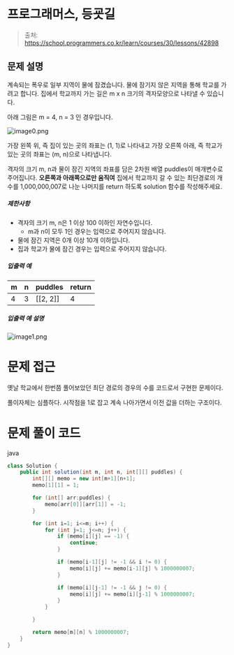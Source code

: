 # 프로그래머스, 등굣길

> 출처: https://school.programmers.co.kr/learn/courses/30/lessons/42898

## 문제 설명

계속되는 폭우로 일부 지역이 물에 잠겼습니다. 물에 잠기지 않은 지역을 통해 학교를 가려고 합니다. 집에서 학교까지 가는 길은 m x n 크기의 격자모양으로 나타낼 수 있습니다.

아래 그림은 m = 4, n = 3 인 경우입니다.

![image0.png](https://grepp-programmers.s3.amazonaws.com/files/ybm/056f54e618/f167a3bc-e140-4fa8-a8f8-326a99e0f567.png)

가장 왼쪽 위, 즉 집이 있는 곳의 좌표는 (1, 1)로 나타내고 가장 오른쪽 아래, 즉 학교가 있는 곳의 좌표는 (m, n)으로 나타냅니다.

격자의 크기 m, n과 물이 잠긴 지역의 좌표를 담은 2차원 배열 puddles이 매개변수로 주어집니다. **오른쪽과 아래쪽으로만 움직여** 집에서 학교까지 갈 수 있는 최단경로의 개수를 1,000,000,007로 나눈 나머지를 return 하도록 solution 함수를 작성해주세요.

##### 제한사항

-   격자의 크기 m, n은 1 이상 100 이하인 자연수입니다.
    -   m과 n이 모두 1인 경우는 입력으로 주어지지 않습니다.
-   물에 잠긴 지역은 0개 이상 10개 이하입니다.
-   집과 학교가 물에 잠긴 경우는 입력으로 주어지지 않습니다.

##### 입출력 예

| m   | n   | puddles      | return |
| --- | --- | ------------ | ------ |
| 4   | 3   | \[\[2, 2\]\] | 4      |

##### 입출력 예 설명

![image1.png](https://grepp-programmers.s3.amazonaws.com/files/ybm/32c67958d5/729216f3-f305-4ad1-b3b0-04c2ba0b379a.png)

# 문제 접근

옛날 학교에서 한번쯤 풀어보았던 최단 경로의 경우의 수를 코드로서 구현한 문제이다.

풀이자체는 심플하다. 시작점을 1로 잡고 계속 나아가면서 이전 값을 더하는 구조이다.

# 문제 풀이 코드

java

```java
class Solution {
    public int solution(int m, int n, int[][] puddles) {
        int[][] memo = new int[m+1][n+1];
        memo[1][1] = 1;

        for (int[] arr:puddles) {
            memo[arr[0]][arr[1]] = -1;
        }

        for (int i=1; i<=m; i++) {
            for (int j=1; j<=n; j++) {
                if (memo[i][j] == -1) {
                    continue;
                }

                if (memo[i-1][j] != -1 && i != 0) {
                    memo[i][j] += memo[i-1][j] % 1000000007;
                }

                if (memo[i][j-1] != -1 && j != 0) {
                    memo[i][j] += memo[i][j-1] % 1000000007;
                }
            }

        }

        return memo[m][n] % 1000000007;
    }
}
```
